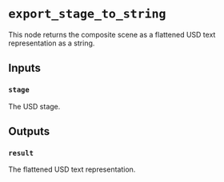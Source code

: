 # `export_stage_to_string`

This node returns the composite scene as a flattened USD text representation as a string.

## Inputs

### `stage`
The USD stage. 

## Outputs

### `result`
The flattened USD text representation. 

